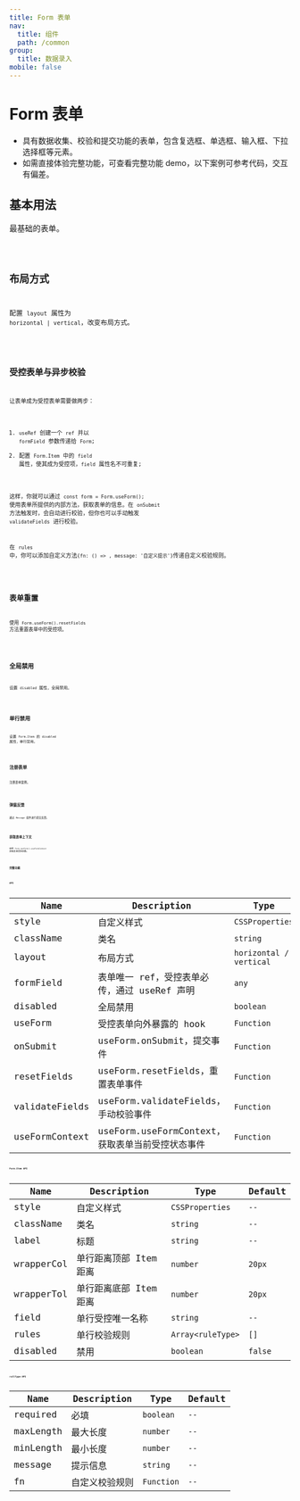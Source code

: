 ```yaml
---
title: Form 表单
nav:
  title: 组件
  path: /common
group:
  title: 数据录入
mobile: false
---
```


# Form 表单

- 具有数据收集、校验和提交功能的表单，包含复选框、单选框、输入框、下拉选择框等元素。
- 如需直接体验完整功能，可查看完整功能 demo，以下案例可参考代码，交互有偏差。

## 基本用法

最基础的表单。

<code src="./demos/index1.tsx"/>

## 布局方式

配置 `layout` 属性为 `horizontal | vertical`，改变布局方式。

<code src="./demos/index2.tsx"/>

## 受控表单与异步校验

让表单成为受控表单需要做两步：

1. `useRef` 创建一个 `ref` 并以 `formField` 参数传递给 `Form`;
2. 配置 `Form.Item` 中的 `field` 属性，使其成为受控项，`field` 属性名不可重复;

这样，你就可以通过 `const form = Form.useForm();` 使用表单所提供的内部方法，获取表单的信息。在 `onSubmit` 方法触发时，会自动进行校验，但你也可以手动触发 `validateFields` 进行校验。

在 `rules` 中，你可以添加自定义方法`{fn: () => , message: '自定义提示'}`传递自定义校验规则。

<code src="./demos/index3.tsx"/>

## 表单重置

使用 `Form.useForm().resetFields` 方法重置表单中的受控项。

<code src="./demos/index4.tsx"/>

## 全局禁用

设置 `disabled` 属性，全局禁用。

<code src="./demos/index5.tsx"/>

## 单行禁用

设置 `Form.Item` 的 `disabled` 属性，单行禁用。

<code src="./demos/index7.tsx" />

## 注册表单

注册表单案例。

<code src="./demos/index8.tsx" />

## 弹窗反馈

通过 `Message` 组件进行提交反馈。

<code src="./demos/index9.tsx" />

## 获取表单上下文

使用 `Form.useForm().useFormContext` 获取表单受控参数。

<code src="./demos/index10.tsx" />

## 完整功能

<code src="./demos/index6.tsx"/>

## API

| Name | Description | Type | Default |
| --- | --- | --- | --- |
| style | 自定义样式 | `CSSProperties` | `--` |
| className | 类名 | `string` | `--` |
| layout | 布局方式 | `horizontal / vertical` | `horizontal` |
| formField | 表单唯一 ref，受控表单必传，通过 useRef 声明 | `any` | `--` |
| disabled | 全局禁用 | `boolean` | `false` |
| useForm | 受控表单向外暴露的 hook | `Function` | `--` |
| onSubmit | useForm.onSubmit，提交事件 | `Function` | `--` |
| resetFields | useForm.resetFields，重置表单事件 | `Function` | `暂无数据` |
| validateFields | useForm.validateFields，手动校验事件 | `Function` | `--` |
| useFormContext | useForm.useFormContext，获取表单当前受控状态事件 | `Function` | `--` |

## Form.Item API

| Name       | Description            | Type              | Default |
| ---------- | ---------------------- | ----------------- | ------- |
| style      | 自定义样式             | `CSSProperties`   | `--`    |
| className  | 类名                   | `string`          | `--`    |
| label      | 标题                   | `string`          | `--`    |
| wrapperCol | 单行距离顶部 Item 距离 | `number`          | `20px`  |
| wrapperTol | 单行距离底部 Item 距离 | `number`          | `20px`  |
| field      | 单行受控唯一名称       | `string`          | `--`    |
| rules      | 单行校验规则           | `Array<ruleType>` | `[]`    |
| disabled   | 禁用                   | `boolean`         | `false` |

## rullType API

| Name      | Description    | Type       | Default |
| --------- | -------------- | ---------- | ------- |
| required  | 必填           | `boolean`  | `--`    |
| maxLength | 最大长度       | `number`   | `--`    |
| minLength | 最小长度       | `number`   | `--`    |
| message   | 提示信息       | `string`   | `--`    |
| fn        | 自定义校验规则 | `Function` | `--`    |
